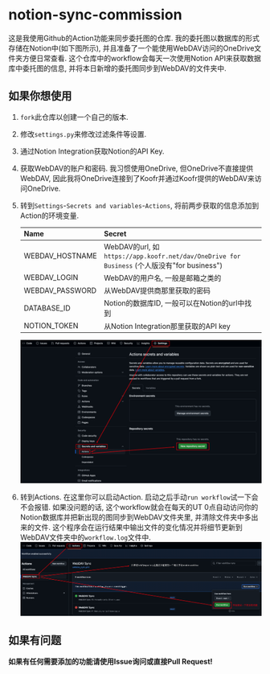 # notion-sync-commission
这是我使用Github的Action功能来同步委托图的仓库. 我的委托图以数据库的形式存储在Notion中(如下图所示), 并且准备了一个能使用WebDAV访问的OneDrive文件夹方便日常查看. 这个仓库中的workflow会每天一次使用Notion API来获取数据库中委托图的信息, 并将本日新增的委托图同步到WebDAV的文件夹中.



## 如果你想使用

1. `fork`此仓库以创建一个自己的版本. 

2. 修改`settings.py`来修改过滤条件等设置. 

3. 通过Notion Integration获取Notion的API Key.

4. 获取WebDAV的账户和密码. 我习惯使用OneDrive, 但OneDrive不直接提供WebDAV, 因此我将OneDrive连接到了Koofr并通过Koofr提供的WebDAV来访问OneDrive. 

5. 转到`Settings`-`Secrets and variables`-`Actions`, 将前两步获取的信息添加到Action的环境变量. 

   | Name            | Secret                                                       |
   | --------------- | ------------------------------------------------------------ |
   | WEBDAV_HOSTNAME | WebDAV的url, 如`https://app.koofr.net/dav/OneDrive for Business` (个人版没有"for business") |
   | WEBDAV_LOGIN    | WebDAV的用户名, 一般是邮箱之类的                             |
   | WEBDAV_PASSWORD | 从WebDAV提供商那里获取的密码                                 |
   | DATABASE_ID     | Notion的数据库ID, 一般可以在Notion的url中找到                |
   | NOTION_TOKEN    | 从Notion Integration那里获取的API key                        |

   ![image-20241103201313807](fig/image-20241103201313807.png)

6. 转到Actions. 在这里你可以启动Action. 启动之后手动`run workflow`试一下会不会报错. 如果没问题的话, 这个workflow就会在每天的UT 0点自动访问你的Notion数据库并把新出现的图同步到WebDAV文件夹里, 并清除文件夹中多出来的文件. 这个程序会在运行结果中输出文件的变化情况并将细节更新到WebDAV文件夹中的`workflow.log`文件中. ![image-20241103203517153](fig/image-20241103203517153.png)

## 如果有问题

**如果有任何需要添加的功能请使用Issue询问或直接Pull Request!**
